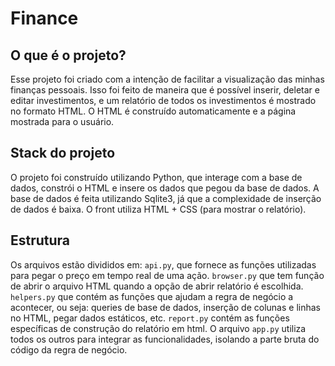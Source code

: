 # Finance 

## O que é o projeto?
Esse projeto foi criado com a intenção de facilitar a visualização das minhas finanças pessoais. 
Isso foi feito de maneira que é possível inserir, deletar e editar investimentos, e um relatório de todos os investimentos é mostrado no formato HTML.
O HTML é construído automaticamente e a página mostrada para o usuário.

## Stack do projeto
O projeto foi construído utilizando Python, que interage com a base de dados, constrói o HTML e insere os dados que pegou da base de dados.
A base de dados é feita utilizando Sqlite3, já que a complexidade de inserção de dados é baixa.
O front utiliza HTML + CSS (para mostrar o relatório).

## Estrutura
Os arquivos estão divididos em: `api.py`, que fornece as funções utilizadas para pegar o preço em tempo real de uma ação. `browser.py` 
que tem função de abrir o arquivo HTML quando a opção de abrir relatório é escolhida. `helpers.py` que contém as funções que ajudam a regra de negócio a acontecer, ou seja: queries de base de dados, inserção de colunas e linhas no HTML, pegar dados estáticos, etc. `report.py` contém as funções específicas de construção do relatório em html. O arquivo `app.py` utiliza todos os outros para integrar as funcionalidades, isolando a parte bruta do código da regra de negócio.


